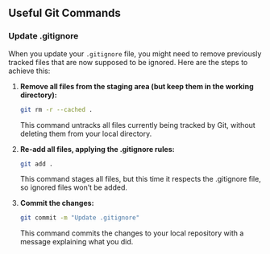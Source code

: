 ## Useful Git Commands

### Update .gitignore

When you update your `.gitignore` file, you might need to remove previously tracked files that are now supposed to be ignored. Here are the steps to achieve this:

1. **Remove all files from the staging area (but keep them in the working directory):**
    ```sh
    git rm -r --cached .
    ```
    This command untracks all files currently being tracked by Git, without deleting them from your local directory.

2. **Re-add all files, applying the .gitignore rules:**
    ```sh
    git add .
    ```
    This command stages all files, but this time it respects the .gitignore file, so ignored files won’t be added.

3. **Commit the changes:**
    ```sh
    git commit -m "Update .gitignore"
    ```
    This command commits the changes to your local repository with a message explaining what you did.
